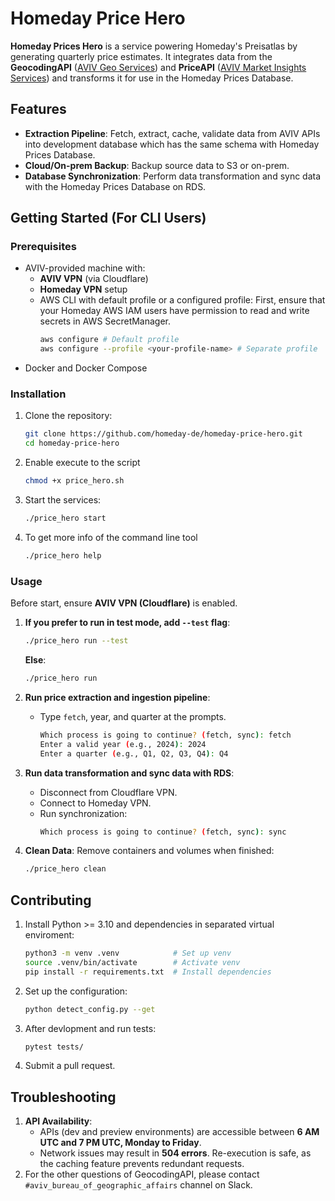 # Homeday Price Hero

**Homeday Prices Hero** is a service powering Homeday's Preisatlas by generating quarterly price estimates. It integrates data from the **GeocodingAPI** ([AVIV Geo Services](https://avivgroup.atlassian.net/wiki/spaces/AGRS/pages/204505110/AVIV+Geo+Services)) and **PriceAPI** ([AVIV Market Insights Services](https://avivgroup.atlassian.net/wiki/spaces/AGRS/pages/490111012/AVIV+Market+Insights+Services)) and transforms it for use in the Homeday Prices Database.

## Features

- **Extraction Pipeline**: Fetch, extract, cache, validate data from AVIV APIs into development database which has the same schema with Homeday Prices Database.
- **Cloud/On-prem Backup**: Backup source data to S3 or on-prem.
- **Database Synchronization**: Perform data transformation and sync data with the Homeday Prices Database on RDS.

## Getting Started (For CLI Users)

### Prerequisites

- AVIV-provided machine with:
  - **AVIV VPN** (via Cloudflare)
  - **Homeday VPN** setup
  - AWS CLI with default profile or a configured profile:
    First, ensure that your Homeday AWS IAM users have permission to read and write secrets in AWS SecretManager.
    ```bash
    aws configure # Default profile
    aws configure --profile <your-profile-name> # Separate profile
    ```
- Docker and Docker Compose

### Installation

1. Clone the repository:
   ```bash
   git clone https://github.com/homeday-de/homeday-price-hero.git
   cd homeday-price-hero
   ```
2. Enable execute to the script
   ```bash
   chmod +x price_hero.sh
   ```
3. Start the services:
   ```bash
   ./price_hero start
   ```
4. To get more info of the command line tool
   ```bash
   ./price_hero help
   ```

### Usage

Before start, ensure **AVIV VPN (Cloudflare)** is enabled.

1. **If you prefer to run in test mode, add `--test` flag**:
   ```bash
   ./price_hero run --test
   ```
   **Else**:
   ```bash
   ./price_hero run
   ```

2. **Run price extraction and ingestion pipeline**:
   - Type `fetch`, year, and quarter at the prompts.
     ```bash
     Which process is going to continue? (fetch, sync): fetch
     Enter a valid year (e.g., 2024): 2024
     Enter a quarter (e.g., Q1, Q2, Q3, Q4): Q4
     ```

3. **Run data transformation and sync data with RDS**:
   - Disconnect from Cloudflare VPN.
   - Connect to Homeday VPN.
   - Run synchronization:
     ```bash
     Which process is going to continue? (fetch, sync): sync
     ```

4. **Clean Data**:
   Remove containers and volumes when finished:
   ```bash
   ./price_hero clean
   ```

## Contributing

1. Install Python >= 3.10 and dependencies in separated virtual enviroment:
   ```bash
   python3 -m venv .venv            # Set up venv
   source .venv/bin/activate        # Activate venv
   pip install -r requirements.txt  # Install dependencies
   ```
2. Set up the configuration:
   ```bash
   python detect_config.py --get
   ```
3. After devlopment and run tests:
   ```bash
   pytest tests/
   ```
4. Submit a pull request.

## Troubleshooting

1. **API Availability**:
   - APIs (dev and preview environments) are accessible between **6 AM UTC and 7 PM UTC, Monday to Friday**.
   - Network issues may result in **504 errors**. Re-execution is safe, as the caching feature prevents redundant requests.
2. For the other questions of GeocodingAPI, please contact `#aviv_bureau_of_geographic_affairs` channel on Slack.
